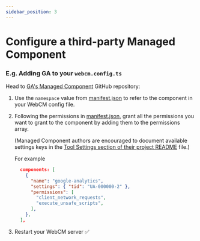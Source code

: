 ```yaml
---
sidebar_position: 3
---
```


# Configure a third-party Managed Component

### E.g. Adding GA to your `webcm.config.ts`

Head to [GA's Managed Component](https://github.com/managed-components/google-analytics) GitHub repository:

1. Use the `namespace` value from [manifest.json](https://github.com/managed-components/google-analytics/blob/main/manifest.json) to refer to the component in your WebCM config file.
2. Following the permissions in [manifest.json](https://github.com/managed-components/google-analytics/blob/main/manifest.json), grant all the permissions you want to grant to the component by adding them to the permissions array.

    (Managed Component authors are encouraged to document available settings keys in the [Tool Settings section of their project README](https://github.com/managed-components/google-analytics/blob/main/README.md#tracking-id-string-required) file.)

   For example
   ```json
     components: [
       {
         "name": "google-analytics",
         "settings": { "tid": "UA-000000-2" },
         "permissions": [
           "client_network_requests",
           "execute_unsafe_scripts",
         ],
       },
     ],
   ```
3. Restart your WebCM server ✅
